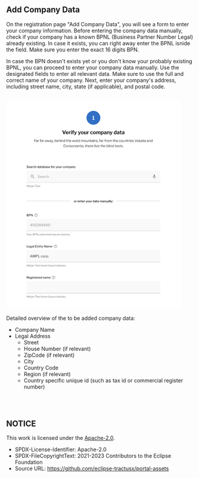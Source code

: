 ## Add Company Data

On the registration page "Add Company Data", you will see a form to enter your company information.
Before entering the company data manually, check if your company has a known BPNL (Business Partner Number Legal) already existing.
In case it exists, you can right away enter the BPNL isnide the field. Make sure you enter the exact 16 digits BPN.

In case the BPN doesn't exists yet or you don't know your probably existing BPNL, you can proceed to enter your company data manually.
Use the designated fields to enter all relevant data. Make sure to use the full and correct name of your company.
Next, enter your company's address, including street name, city, state (if applicable), and postal code.

<br>
<img width="470" alt="image" src="https://raw.githubusercontent.com/eclipse-tractusx/portal-assets/main/docs/static/registration-data-input.png">
<br>

Detailed overview of the to be added company data:

- Company Name
- Legal Address
  - Street
  - House Number (if relevant)
  - ZipCode (if relevant)
  - City
  - Country Code
  - Region (if relevant)
  - Country specific unique id (such as tax id or commercial register number)

<br>
<br>

## NOTICE

This work is licensed under the [Apache-2.0](https://www.apache.org/licenses/LICENSE-2.0).

- SPDX-License-Identifier: Apache-2.0
- SPDX-FileCopyrightText: 2021-2023 Contributors to the Eclipse Foundation
- Source URL: https://github.com/eclipse-tractusx/portal-assets
